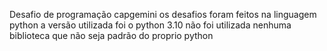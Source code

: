 Desafio de programação capgemini 
os desafios foram feitos na linguagem python
a versão utilizada foi o python 3.10
não foi utilizada nenhuma biblioteca que não seja padrão do proprio python
